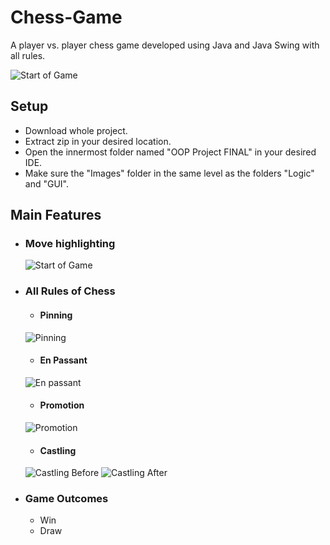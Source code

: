 # Chess-Game
A player vs. player chess game developed using Java and Java Swing with all rules.


![Start of Game](https://imgur.com/grjkyZg.png)
## Setup
  * Download whole project.
  * Extract zip in your desired location.
  * Open the innermost folder named "OOP Project FINAL" in your desired IDE.
  * Make sure the "Images" folder in the same level as the folders "Logic" and "GUI". 
  
## Main Features

* ### Move highlighting
  ![Start of Game](https://imgur.com/3gVdQ2S.png)
  
* ### All Rules of Chess
     * #### Pinning
     ![Pinning](https://imgur.com/ZJOBGk0.png)
     * #### En Passant
     ![En passant](https://imgur.com/scPBSUd.png)
     * #### Promotion
     ![Promotion](https://imgur.com/KQsScKH.png)
     * #### Castling
     ![Castling Before](https://imgur.com/i9ZCptC.png)
     ![Castling After](https://imgur.com/jj3Z4im.png)
     
* ### Game Outcomes
    * Win
    * Draw
   
